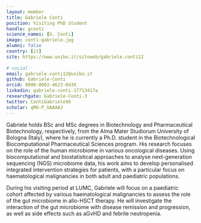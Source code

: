 ```yaml
---                                                                                                                                                                                                 
layout: member
title: Gabriele Conti
position: Visiting PhD Student
handle: gconti
science_names: [G. Conti] 
image: conti-gabriele.jpg
alumni: false
country: [it]
site: https://www.unibo.it/sitoweb/gabriele.conti12
 
# social
email: gabriele.conti12@unibo.it
github: Gabriele-Conti
orcid: 0000-0002-4623-043X
linkedin: gabriele-conti-17713417a
researchgate: Gabriele-Conti-3
twitter: ContiGabriele96
scholar: qM8-P_UAAAAJ
---
```


Gabriele holds BSc and MSc degrees in Biotechnology and Pharmaceutical Biotechnology, respectively, from the Alma Mater Studiorum University of Bologna (Italy), where he is currently a Ph.D. student in the Biotechnological Biocomputational Pharmaceutical Sciences program. His research focuses on the role of the human microbiome in various oncological diseases. Using biocomputational and biostatistical approaches to analyse next-generation sequencing (NGS) microbiome data, his work aims to develop personalised integrated intervention strategies for patients, with a particular focus on haematological malignancies in both adult and paediatric populations.
  
During his visiting period at LUMC, Gabriele will focus on a paediatric cohort affected by various haematological malignancies to assess the role of the gut microbiome in allo-HSCT therapy. He will investigate the interaction of the gut microbiome with disease remission and progression, as well as side effects such as aGvHD and febrile neutropenia.
